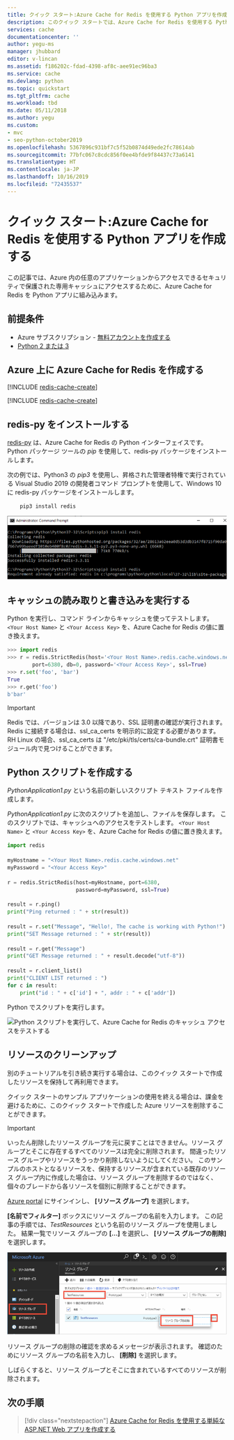 ```yaml
---
title: クイック スタート:Azure Cache for Redis を使用する Python アプリを作成する
description: このクイック スタートでは、Azure Cache for Redis を使用する Python アプリを作成する方法について説明します
services: cache
documentationcenter: ''
author: yegu-ms
manager: jhubbard
editor: v-lincan
ms.assetid: f186202c-fdad-4398-af8c-aee91ec96ba3
ms.service: cache
ms.devlang: python
ms.topic: quickstart
ms.tgt_pltfrm: cache
ms.workload: tbd
ms.date: 05/11/2018
ms.author: yegu
ms.custom:
- mvc
- seo-python-october2019
ms.openlocfilehash: 5367896c931bf7c5f52b0874d49ede2fc78614ab
ms.sourcegitcommit: 77bfc067c8cdc856f0ee4bfde9f84437c73a6141
ms.translationtype: HT
ms.contentlocale: ja-JP
ms.lasthandoff: 10/16/2019
ms.locfileid: "72435537"
---
```

# <a name="quickstart-create-a-python-app-that-uses-azure-cache-for-redis"></a>クイック スタート:Azure Cache for Redis を使用する Python アプリを作成する

この記事では、Azure 内の任意のアプリケーションからアクセスできるセキュリティで保護された専用キャッシュにアクセスするために、Azure Cache for Redis を Python アプリに組み込みます。

## <a name="prerequisites"></a>前提条件

- Azure サブスクリプション - [無料アカウントを作成する](https://azure.microsoft.com/free/)
- [Python 2 または 3](https://www.python.org/downloads/)

## <a name="create-an-azure-cache-for-redis-on-azure"></a>Azure 上に Azure Cache for Redis を作成する
[!INCLUDE [redis-cache-create](../../includes/redis-cache-create.md)]

[!INCLUDE [redis-cache-create](../../includes/redis-cache-access-keys.md)]

## <a name="install-redis-py"></a>redis-py をインストールする

[redis-py](https://github.com/andymccurdy/redis-py) は、Azure Cache for Redis の Python インターフェイスです。 Python パッケージ ツールの *pip* を使用して、redis-py パッケージをインストールします。 

次の例では、Python3 の *pip3* を使用し、昇格された管理者特権で実行されている Visual Studio 2019 の開発者コマンド プロンプトを使用して、Windows 10 に redis-py パッケージをインストールします。

```python
    pip3 install redis
```

![Azure Cache for Redis への redis-py Python インターフェイスをインストールする](./media/cache-python-get-started/cache-python-install-redis-py.png)


## <a name="read-and-write-to-the-cache"></a>キャッシュの読み取りと書き込みを実行する

Python を実行し、コマンド ラインからキャッシュを使ってテストします。 `<Your Host Name>` と `<Your Access Key>` を、Azure Cache for Redis の値に置き換えます。 

```python
>>> import redis
>>> r = redis.StrictRedis(host='<Your Host Name>.redis.cache.windows.net',
        port=6380, db=0, password='<Your Access Key>', ssl=True)
>>> r.set('foo', 'bar')
True
>>> r.get('foo')
b'bar'
```

> [!IMPORTANT]
> Redis では、バージョンは 3.0 以降であり、SSL 証明書の確認が実行されます。 Redis に接続する場合は、ssl_ca_certs を明示的に設定する必要があります。 RH Linux の場合、ssl_ca_certs は "/etc/pki/tls/certs/ca-bundle.crt" 証明書モジュール内で見つけることができます。

## <a name="create-a-python-script"></a>Python スクリプトを作成する

*PythonApplication1.py* という名前の新しいスクリプト テキスト ファイルを作成します。

*PythonApplication1.py* に次のスクリプトを追加し、ファイルを保存します。 このスクリプトでは、キャッシュへのアクセスをテストします。 `<Your Host Name>` と `<Your Access Key>` を、Azure Cache for Redis の値に置き換えます。 

```python
import redis

myHostname = "<Your Host Name>.redis.cache.windows.net"
myPassword = "<Your Access Key>"

r = redis.StrictRedis(host=myHostname, port=6380,
                      password=myPassword, ssl=True)

result = r.ping()
print("Ping returned : " + str(result))

result = r.set("Message", "Hello!, The cache is working with Python!")
print("SET Message returned : " + str(result))

result = r.get("Message")
print("GET Message returned : " + result.decode("utf-8"))

result = r.client_list()
print("CLIENT LIST returned : ")
for c in result:
    print("id : " + c['id'] + ", addr : " + c['addr'])
```

Python でスクリプトを実行します。

![Python スクリプトを実行して、Azure Cache for Redis のキャッシュ アクセスをテストする](./media/cache-python-get-started/cache-python-completed.png)


## <a name="clean-up-resources"></a>リソースのクリーンアップ

別のチュートリアルを引き続き実行する場合は、このクイック スタートで作成したリソースを保持して再利用できます。

クイック スタートのサンプル アプリケーションの使用を終える場合は、課金を避けるために、このクイック スタートで作成した Azure リソースを削除することができます。 

> [!IMPORTANT]
> いったん削除したリソース グループを元に戻すことはできません。リソース グループとそこに存在するすべてのリソースは完全に削除されます。 間違ったリソース グループやリソースをうっかり削除しないようにしてください。 このサンプルのホストとなるリソースを、保持するリソースが含まれている既存のリソース グループ内に作成した場合は、リソース グループを削除するのではなく、個々のブレードから各リソースを個別に削除することができます。
>

[Azure portal](https://portal.azure.com) にサインインし、 **[リソース グループ]** を選択します。

**[名前でフィルター]** ボックスにリソース グループの名前を入力します。 この記事の手順では、*TestResources* という名前のリソース グループを使用しました。 結果一覧でリソース グループの **[...]** を選択し、 **[リソース グループの削除]** を選択します。

![Azure Cache for Redis のクイックスタート用のリソース グループを削除する](./media/cache-web-app-howto/delete-your-resource-group-for-azure-cache-for-redis.png)

リソース グループの削除の確認を求めるメッセージが表示されます。 確認のためにリソース グループの名前を入力し、 **[削除]** を選択します。

しばらくすると、リソース グループとそこに含まれているすべてのリソースが削除されます。

## <a name="next-steps"></a>次の手順

> [!div class="nextstepaction"]
> [Azure Cache for Redis を使用する単純な ASP.NET Web アプリを作成する](./cache-web-app-howto.md)

<!--Image references-->
[1]: ./media/cache-python-get-started/redis-cache-new-cache-menu.png
[2]: ./media/cache-python-get-started/redis-cache-cache-create.png
